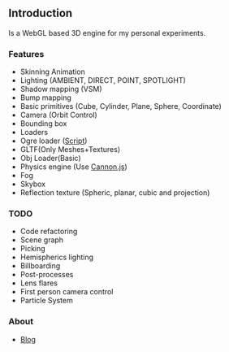 ## Introduction

Is a WebGL based 3D engine for my personal experiments.

### Features ###
- Skinning Animation
- Lighting (AMBIENT, DIRECT, POINT, SPOTLIGHT)
- Shadow mapping (VSM)
- Bump mapping
- Basic primitives (Cube, Cylinder, Plane, Sphere, Coordinate)
- Camera (Orbit Control)
- Bounding box
- Loaders  
 - Ogre loader ([Script](https://github.com/games/OgreToJson))
 - GLTF(Only Meshes+Textures) 
 - Obj Loader(Basic)
- Physics engine (Use [Cannon.js](https://github.com/schteppe/cannon.js))
- Fog
- Skybox
- Reflection texture (Spheric, planar, cubic and projection)


### TODO ###
- Code refactoring
- Scene graph
- Picking
- Hemispherics lighting
- Billboarding
- Post-processes
- Lens flares
- First person camera control
- Particle System


### About ###

* [Blog](http://valorzhong.blogspot.com/)


 
